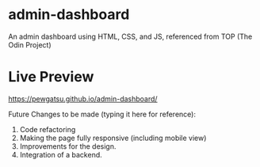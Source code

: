 # admin-dashboard
An admin dashboard using HTML, CSS, and JS, referenced from TOP (The Odin Project)

# Live Preview
https://pewgatsu.github.io/admin-dashboard/

Future Changes to be made (typing it here for reference):
1. Code refactoring
2. Making the page fully responsive (including mobile view)
3. Improvements for the design.
4. Integration of a backend.


